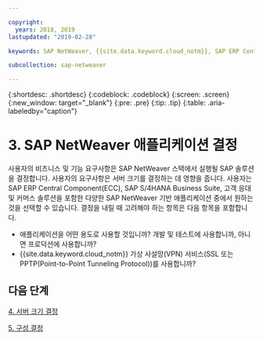 ```yaml
---

copyright:
  years: 2018, 2019
lastupdated: "2019-02-28"

keywords: SAP NetWeaver, {{site.data.keyword.cloud_notm}}, SAP ERP Central Component, ECC, SAP S/4HANA Business Suite, SAP Certified

subcollection: sap-netweaver

---
```


{:shortdesc: .shortdesc}
{:codeblock: .codeblock}
{:screen: .screen}
{:new_window: target="_blank"}
{:pre: .pre}
{:tip: .tip}
{:table: .aria-labeledby="caption"}


# 3. SAP NetWeaver 애플리케이션 결정

사용자의 비즈니스 및 기능 요구사항은 SAP NetWeaver 스택에서 실행될 SAP 솔루션을 결정합니다. 사용자의 요구사항은 서버 크기를 결정하는 데 영향을 줍니다. 사용자는 SAP ERP Central Component(ECC), SAP S/4HANA Business Suite, 고객 응대 및 커머스 솔루션을 포함한 다양한 SAP NetWeaver 기반 애플리케이션 중에서 원하는 것을 선택할 수 있습니다. 결정을 내릴 때 고려해야 하는 항목은 다음 항목을 포함합니다.

  * 애플리케이션을 어떤 용도로 사용할 것입니까? 개발 및 테스트에 사용합니까, 아니면 프로덕션에 사용합니까?
  * {{site.data.keyword.cloud_notm}} 가상 사설망(VPN) 서비스(SSL 또는 PPTP(Point-to-Point Tunneling Protocol))를 사용합니까?

## 다음 단계

  [4. 서버 크기 결정](/docs/infrastructure/sap-netweaver?topic=sap-netweaver-size_the_server#size_the_server)

  [5. 구성 결정](/docs/infrastructure/sap-netweaver?topic=sap-netweaver-determine_configuration#determine_configuration)
